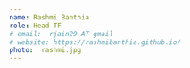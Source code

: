 ```yaml
---
name: Rashmi Banthia
role: Head TF
# email:  rjain29 AT gmail
# website: https://rashmibanthia.github.io/
photo:  rashmi.jpg
---
```

